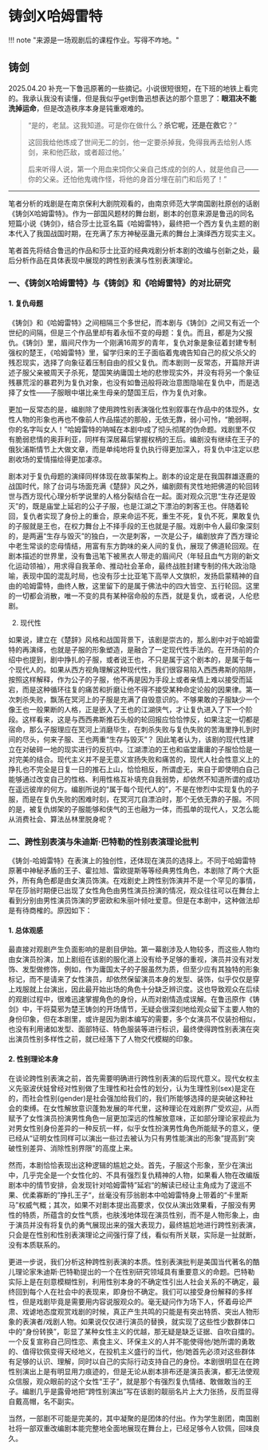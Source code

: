 # 铸剑X哈姆雷特 

!!! note "来源是一场观剧后的课程作业。写得不咋地。"


## 铸剑

2025.04.20 补充一下鲁迅原著的一些摘记。小说很短很短，在下班的地铁上看完的。我承认我没有读懂，但是我似乎get到鲁迅想表达的那个意思了：**眼泪决不能洗掉运命**，但是改造秩序本身是钝重艰难的。

> “是的，老鼠。这我知道。可是你在做什么？**杀它呢，还是在救它**？”
> 
> 这回我给他炼成了世间无二的剑，他一定要杀掉我，免得我再去给别人炼剑，来和他匹敌，或者超过他。’
> 
> 后来听得人说，第一个用血来饲你父亲自己炼成的剑的人，就是他自己——你的父亲。还怕他鬼魂作怪，将他的身首分埋在前门和后苑了！”
>

---

笔者分析的戏剧是在南京保利大剧院观看的，由南京师范大学南国剧社原创的话剧《铸剑X哈姆雷特》。作为一部国风题材的舞台剧，剧本的创意来源是鲁迅的同名短篇小说《铸剑》，结合莎士比亚名篇《哈姆雷特》，最终把一个西方复仇主题的剧本代入了我国战国时期，在充满了东方神秘巫蛊元素的舞台上演绎西方现实主义。

笔者首先将结合鲁迅的作品和莎士比亚的经典戏剧分析本剧的改编与创新之处，最后分析作品在具体表现中展现的跨性别表演与性别表演理论。

### 一、《铸剑X哈姆雷特》与《铸剑》和《哈姆雷特》的对比研究
#### 1. 复仇母题

《铸剑》和《哈姆雷特》之间相隔三个多世纪，而本剧与《铸剑》之间又有近一个世纪的间隔，但是三个作品里却有着永恒不变的母题：复仇。而且，都是为父报仇。《铸剑》里，眉间尺作为一个刚满16周岁的青年，复仇对象是象征着封建专制强权的楚王，《哈姆雷特》里，留学归来的王子面临着鬼魂告知自己的叔父杀父的残忍现实，选择了向象征着压制自由的叔父复仇。而本剧则一反常态，开篇除开讲述子服父亲被周天子杀死，楚国笑纳庸国土地的悲惨现实外，并没有将另一个象征残暴荒淫的暴君列为复仇对象，也没有如鲁迅般将政治意图隐喻在复仇中，而是选择了女性——子服眼中堪比亲生母亲的楚国王后，作为复仇对象。

更加一反常态的是，编剧除了使用跨性别表演强化性别叙事在作品中的体现外，女性人物的形象也再也不像前人作品描述的那般，无依无靠，弱小可怜，“脆弱啊，你的名字叫女人！”哈姆雷特的呐喊在本剧中成了彻头彻尾的伪命题。戏剧里不仅有脆弱悲情的奥菲利亚，同样有深居幕后掌握权柄的王后。编剧没有继续在王子的俄狄浦斯情节上大做文章，而是单纯地将复仇执行得更加深入，将复仇中注定以悲剧收场的爱情描绘得更加凄凉。

剧本对于复仇母题的演绎同样体现在故事架构上。剧本的设定是在我国群雄逐鹿的战国时代，除了台词与场面充满《楚辞》风之外，编剧颇有灵性地把佛道的轮回转世与西方现代心理分析学说里的人格分裂结合在一起。面对观众沉思“生存还是毁灭”的，既是庙堂上延宕的公子子服，也是江湖之下漂泊的刺客王也。伴随着轮回，复仇者实现了身份上的重合，原来命运不死，重生不死，复仇不死，果敢复仇的子服就是王也，在权力舞台上不择手段的王也就是子服。戏剧中令人最印象深刻的，是两遍“生存与毁灭”的独白，一次是刺客，一次是公子，编剧放弃了西方理论中老生常谈的恋母情结，用富有东方韵味的亲人间的复仇，展现了佛道轮回观。在剧本描述的世界里，没有鲁迅笔下被黑衣人带走的眉间尺（年轻且血气方刚的新文化运动领袖），用求得自我革命、推动社会革命，最终战胜封建专制的伟大政治隐喻，表现中国的混乱时局，也没有莎士比亚笔下高举人文旗帜，发扬启蒙精神的自由的哈姆雷特，曲终人散，这里留下的是属于佛法中的四大皆空、五行轮回。这里的一切都会消散，唯一不变的具有某种宿命般的东西，就是复仇，或者说，人伦悲剧。

2. 现代性

如果说，建立在《楚辞》风格和战国背景下，该剧是崇古的，那么剧中对于哈姆雷特的再演绎，也就是子服的形象塑造，是融合了一定现代性手法的。在开场前的介绍中也提到，剧中挣扎的子服，或者说王也，不只是属于这个剧本的，是属于每一个现代人的。如果从西方视角理解这种现代性，我们很容易陷入西西弗斯的陷阱，按照这样解释，作为公子的子服，他不再是因为手段上或者亲情上难以接受而延宕，而是这种循环往复的痛苦和折磨让他不得不接受某种命定论般的因果律。第一次刺杀失败，飘荡在冥河上的子服是充满了自毁意识的。不够果敢的子服缺少一个像王也一般果断的人格，正是嵌入了王也的江湖侠气，才让复仇进入了下一个阶段。这样看来，这是与西西弗斯推石头般的轮回报应恰恰悖反，如果注定一切都是宿命，那么子服理应在冥河上消磨毕生，在刺杀失败与复仇失败的苦海里挣扎到时间的尽头，何来子服、王也两重“生存与毁灭”？
因此笔者认为，该剧的现代性建立在对破碎一地的现实进行的反抗中。江湖漂泊的王也和庙堂庸庸的子服恰恰是一对完美的结合。现代主义并不是无意义宣扬失败和痛苦的，现代人社会性意义上的挣扎也不完全是日复一日的推石上山，恰恰相反，所谓虚无，来自于即使明白自己能够通过改变自己的性格、利用性格互补填充自我弱势，却依然不知道所谓的成功在遥远彼岸的何方。编剧所说的“属于每个现代人的”，不是在惨烈中实现复仇的子服，而是在复仇失败的困难时刻，在冥河兀自漂泊时，那个无依无靠的子服。不同的是，被复仇绑架的子服能够和侠气的王也融为一体，而孤单的现代人，又怎么能从消费社会、算法丛林里脱身呢？

### 二、跨性别表演与朱迪斯·巴特勒的性别表演理论批判

《铸剑-哈姆雷特》在表演上的独创性，还体现在演员的选择上。不同于哈姆雷特原著中神秘矛盾的王子、霍拉旭、雷欧提斯等等经典男性角色，本剧除了两个大臣外，所有角色都是由女演员饰演。在戏剧史上跨性别饰演并不是一个罕见的事情，早在莎翁时期便已出现了女性角色由男性演员扮演的情况，观众往往可以在舞台上看到分别由男性演员饰演的罗密欧和朱丽叶倾吐爱意。但是在本剧中，这种做法却是有待商榷的。原因如下：

#### 1. 总体观感

最直接对观剧产生负面影响的是剧目伊始。第一幕剧涉及人物较多，而这些人物均由女演员扮演，加上剧组在该剧的服化道上没有给予足够的重视，演员并没有对发饰、发型做修饰，例如，作为庸国太子的子服虽然为质，但至少应有其独特的形象标记，而不是请来了女性演员，却依然保留演员本身的发型、装饰，似乎仅仅是穿上戏服就上台演出，因此最开始出场的角色十分缺乏辨识度。这也导致观众在后续的观剧过程中，很难迅速掌握角色的身份，从而对剧情造成误解。在鲁迅原作《铸剑》中，干将莫邪为楚王铸剑的开场情节，无疑会很深刻地给观众留下主要人物的身份印象，但在本剧里，或许是因为剧本编写的需要，多个女演员不仅装扮相似，也没有利用诸如发型、面部特征、特色服装等进行标识，最终使得跨性别表演在突出演员性别多样性之前，就已经落下了人物交代模糊的印象。

#### 2. 性别理论本身

在谈论跨性别表演之前，首先需要明确进行跨性别表演的后现代意义。现代女权主义先驱波伏娃曾经对性别做了生理性和社会性的划分，认为生理性别(sex)是定在的，而社会性别(gender)是社会强加给我们的，我们所能够选择的是突破这种社会的束缚。在女性解放意识蓬勃发展的年代里，这种理论在戏剧界广受欢迎，从而赋予了女性演员扮演男性角色一层更加深远的性解放意味，正如部分理论家视此为对男女性别身份差异的一种反抗一样，似乎女性扮演男性角色所能赋予的意义，便已经从“证明女性同样可以演出一些过去被认为只有男性能演出的形象”提高到“突破性别差异、消除性别界限”的高度上来。

然而，本剧恰恰表现出这种逻辑的尴尬之处。首先，子服这个形象，至少在演出中，几乎完全是一个女性化的、不具有强烈复仇精神的人物，如果看人物在改编版剧本中的情节安排，会发现针对哈姆雷特”延宕“的解读已经让主角成为了逡巡不果、优柔寡断的”挣扎王子“，丝毫没有莎翁剧本中哈姆雷特身上带着的“卡里斯马”权威气概；其次，如果不对剧本提出高要求，仅仅从演出效果看，子服没有男性的特质，所蕴含的女性气质，也肤浅地体现在演员性别，而不是人物形象上，由于演员并没有将复仇的勇气展现出来的强大表现力，最终尴尬地进行跨性别表演，只会是在性别和性别表演理论之间强行穿了线，看似有所关联，实际是一扯就断，没有本质联系的。

更进一步说，我们分析这种跨性别表演的本质。性别表演批判是美国当代著名的酷儿理论家朱迪斯·巴特勒提出的一个在性别研究领域具有重要意义的命题。巴特勒实际上是在刻意模糊性别，利用性别本身的不确定性引出人社会关系的不确定，最终回到每个人在社会中的表现来，即身份不确定。我们可以接受身份解释的多样性，但是戏剧毕竟是需要用内容说服观众的。毫无疑问作为场下人，怀着毋论严肃、戏谑地态度观赏戏剧的时候，真正产生共鸣的只能是有突出特质、突出人物形象的表演者/戏剧人物。如果说仅仅进行演员的替换，就实现了这些性少数群体口中的“身份转换”，彰显了某种女性主义的优越，那无疑是缺乏证据、自吹自擂的。一个反复宣称自己同性恋、素食主义、环保主义的人并不能使得他/她所谓的勇敢的、值得钦佩变得天经地义，在投机主义盛行的当代，他/她首先必须对这些群体有足够的认识、理解，同时以自己的实际行动支持自己的身份。本剧很明显在在跨性别演出上是有明显用力痕迹的，但是无论从剧本排布还是演员表演，都无法使观众信服，观众眼前的这个女性“王子”，就是那个有强烈复仇情绪、敢做敢当的王子。编剧几乎是露骨地把“跨性别演出”写在该剧的靓丽名片上大力张扬，反而显得自戴高帽，名不副实。

当然，一部剧不可能是完美的，其中凝聚的是团体的付出。作为学生剧团，南国剧社将一部双重改编剧本能完整地全面地展现在舞台上，已经足够令人钦佩，回味良久。
